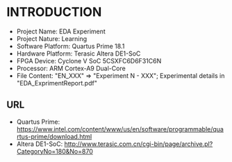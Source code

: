 # INTRODUCTION
- Project Name: EDA Experiment  
- Project Nature: Learning  
- Software Platform: Quartus Prime 18.1  
- Hardware Platform: Terasic Altera DE1-SoC
- FPGA Device: Cyclone V SoC 5CSXFC6D6F31C6N
- Processor: ARM Cortex-A9 Dual-Core
- File Content: "EN_XXX" => "Experiment N - XXX"; Experimental details in "EDA_ExprimentReport.pdf"

## URL
- Quartus Prime: https://www.intel.com/content/www/us/en/software/programmable/quartus-prime/download.html 
- Altera DE1-SoC: http://www.terasic.com.cn/cgi-bin/page/archive.pl?CategoryNo=180&No=870   
